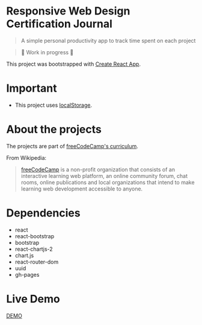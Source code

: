 # Responsive Web Design Certification Journal
> A simple personal productivity app to track time spent on each project

> 🚧 Work in progress 🚧

This project was bootstrapped with
[Create React App](https://github.com/facebook/create-react-app).

# Important

- This project uses [localStorage](https://developer.mozilla.org/en-US/docs/Web/API/Window/localStorage).


# About the projects

 The projects are part of [freeCodeCamp's curriculum](https://www.freecodecamp.org/learn/responsive-web-design/responsive-web-design-projects/).

From Wikipedia:

> [freeCodeCamp](https://en.wikipedia.org/wiki/FreeCodeCamp)  is a non-profit organization that consists of an interactive learning web platform, an online community forum, chat rooms, online publications and local organizations that intend to make learning web development accessible to anyone.


# Dependencies

- react
- react-bootstrap
- bootstrap
- react-chartjs-2
- chart.js
- react-router-dom
- uuid
- gh-pages


# Live Demo

[DEMO](https://diegoperezm.github.io/responsive-web-design-certification-journal/)
